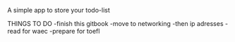 A simple app to store your todo-list

THINGS TO DO
-finish this gitbook
-move to networking
-then ip adresses
-read for waec
-prepare for toefl

